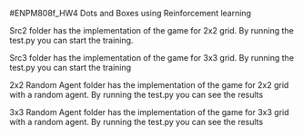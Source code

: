 #ENPM808f_HW4
Dots and Boxes using Reinforcement learning

Src2 folder has the implementation of the game for 2x2 grid. By running the test.py you can start the training. 

Src3 folder has the implementation of the game for 3x3 grid. By running the test.py you can start the training

2x2 Random Agent folder has the implementation of the game for 2x2 grid with a random agent. By running the test.py you can see the results

3x3 Random Agent folder has the implementation of the game for 3x3 grid with a random agent. By running the test.py you can see the results
